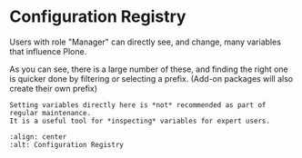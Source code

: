 # Configuration Registry

Users with role "Manager" can directly see, and change, many variables that influence Plone.

As you can see, there is a large number of these, and finding the right one is quicker done by filtering or selecting a prefix.
(Add-on packages will also create their own prefix)

```{note}
Setting variables directly here is *not* recommended as part of regular maintenance.
It is a useful tool for *inspecting* variables for expert users.
```

```{figure} ../../_robot/configuration-registry.png
:align: center
:alt: Configuration Registry
```
